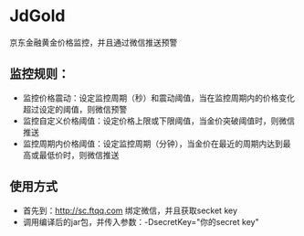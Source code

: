 # JdGold
京东金融黄金价格监控，并且通过微信推送预警

## 监控规则：
* 监控价格震动：设定监控周期（秒）和震动阈值，当在监控周期内的价格变化超过设定的阈值，则微信预警
* 监控自定义价格阈值：设定价格上限或下限阈值，当金价突破阈值时，则微信推送
* 监控周期内价格阈值：设定监控周期（分钟），当金价在最近的周期内达到最高或最低价时，则微信推送

## 使用方式
* 首先到：http://sc.ftqq.com 绑定微信，并且获取secket key
* 调用编译后的jar包，并传入参数：-DsecretKey="你的secret key"
